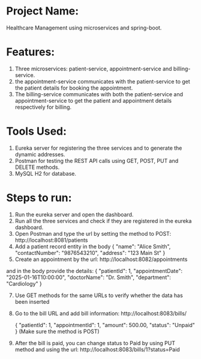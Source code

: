 # Project Name:
Healthcare Management using microservices and spring-boot.

# Features:
1. Three microservices: patient-service, appointment-service and billing-service.
2. the appointment-service communicates with the patient-service to get the patient details for booking the appointment.
3. The billing-service communicates with both the patient-service and  appointment-service to get the patient and appointment details respectively for billing.

# Tools Used:
1. Eureka server for registering the three services and to generate the dynamic addresses.
2. Postman for testing the REST API calls using GET, POST, PUT and DELETE methods.
3. MySQL H2 for database.

# Steps to run:
1. Run the eureka server and open the dashboard.
2. Run all the three services and check if they are registered in the eureka dashboard.
3. Open Postman and type the url by setting the method to POST:
 http://localhost:8081/patients
4. Add a patient record entity in the body
  {
  "name": "Alice Smith",
  "contactNumber": "9876543210",
  "address": "123 Main St"
}
5. Create an appointment by the url:
 http://localhost:8082/appointments

  and in the body provide the details:
  {
    "patientId": 1,
    "appointmentDate": "2025-01-16T10:00:00",
    "doctorName": "Dr. Smith",
    "department": "Cardiology"
}

7. Use GET methods for the same URLs to verify whether the data has been inserted 
8. Go to the bill URL and add bill information:
   http://localhost:8083/bills/

   {
    "patientId": 1,
    "appointmentId": 1,
    "amount": 500.00,
    "status": "Unpaid"
  }
  (Make sure the method is POST)

10. After the bill is paid, you can change status to Paid by using PUT method and using the url:
   http://localhost:8083/bills/1?status=Paid
  

